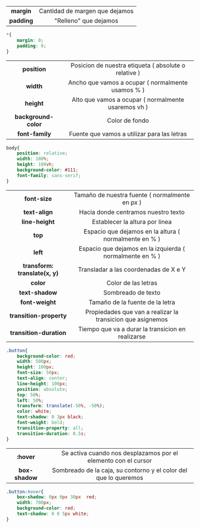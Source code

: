 
<table style="text-align:center">
<tr>
<td><strong>margin</strong></td>
<td>Cantidad de margen que dejamos</td>
</tr>
<tr>
<td><strong>padding</strong></td>
<td>"Relleno" que dejamos</td>
</tr>
</table>

```css
*{
    margin: 0;
    padding: 0;
}
```

<table style="text-align:center">
<tr>
<td><strong>position</strong></td>
<td>Posicion de nuestra etiqueta ( absolute o relative )</td>
</tr>
<tr>
<td><strong>width</strong></td>
<td>Ancho que vamos a ocupar ( normalmente usamos % )</td>
</tr>
<tr>
<td><strong>height</strong></td>
<td>Alto que vamos a ocupar ( normalmente usaremos vh )</td>
</tr>
<tr>
<td><strong>background-color</strong></td>
<td>Color de fondo</td>
</tr>
<tr>
<td><strong>font-family</strong></td>
<td>Fuente que vamos a utilizar para las letras</td>
</tr>
</table>

```css
body{
    position: relative;
    width: 100%;
    height: 100vh;
    background-color: #111;
    font-family: sans-serif;
}
```

<table style="text-align:center">
<tr>
<td><strong>font-size</strong></td>
<td>Tamaño de nuestra fuente ( normalmente en px ) </td>
</tr>
<tr>
<td><strong>text-align</strong></td>
<td> Hacia donde centramos nuestro texto </td>
</tr>
<tr>
<td><strong>line-height</strong></td>
<td>Establecer la altura por linea</td>
</tr>
<tr>
<td><strong>top</strong></td>
<td>Espacio que dejamos en la altura ( normalmente en % )</td>
</tr>
<tr>
<td><strong>left</strong></td>
<td> Espacio que dejamos en la izquierda ( normalmente en % ) </td>
</tr>
<tr>
<td><strong>transform: translate(x, y)</strong></td>
<td>Transladar a las coordenadas de X e Y</td>
</tr>
<tr>
<td><strong>color</strong></td>
<td>Color de las letras</td>
</tr>
<tr>
<td><strong>text-shadow</strong></td>
<td>Sombreado de texto</td>
</tr>
<tr>
<td><strong>font-weight</strong></td>
<td>Tamaño de la fuente de la letra</td>
</tr>
<tr>
<td><strong>transition-property</strong></td>
<td>Propiedades que van a realizar la transicion que asignemos</td>
</tr>
<tr>
<td><strong>transition-duration</strong></td>
<td>Tiempo que va a durar la transicion en realizarse</td>
</tr>
</table>

```css
.button{
    background-color: red;
    width: 500px;
    height: 100px;
    font-size: 50px;
    text-align: center;
    line-height: 100px;
    position: absolute;
    top: 50%;
    left: 50%;
    transform: translate(-50%, -50%);
    color: white;
    text-shadow: 0 3px black;
    font-weight: bold;
    transition-property: all;
    transition-duration: 0.5s;
}
```

<table style="text-align:center">
<tr>
<td><strong>:hover</strong></td>
<td>Se activa cuando nos desplazamos por el elemento con el cursor</td>
</tr>
<tr>
<td><strong>box-shadow</strong></td>
<td>Sombreado de la caja, su contorno y el color del que lo queremos</td>
</tr>
</table>

```css
.button:hover{
    box-shadow: 0px 0px 30px  red;
    width: 700px;
    background-color: red;
    text-shadow: 0 0 5px white;
}
````
